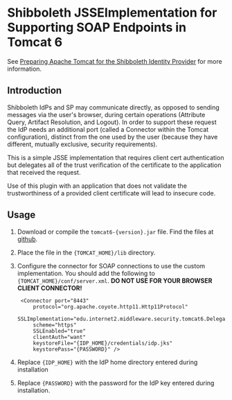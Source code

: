 # Shibboleth JSSEImplementation for Supporting SOAP Endpoints in Tomcat 6

See [Preparing Apache Tomcat for the Shibboleth Identity Provider](https://wiki.shibboleth.net/confluence/display/SHIB2/IdPApacheTomcatPrepare)
for more information.

## Introduction

Shibboleth IdPs and SP may communicate directly, as opposed to sending messages via the user's browser, during certain
operations (Attribute Query, Artifact Resolution, and Logout). In order to support these request the IdP needs an
additional port (called a Connector within the Tomcat configuration), distinct from the one used by the user (because
they have different, mutually exclusive, security requirements).

This is a simple JSSE implementation that requires client cert authentication but delegates all of the trust
verification of the certificate to the application that received the request.

Use of this plugin with an application that does not validate the trustworthiness of a provided client certificate will
lead to insecure code.

## Usage

1. Download or compile the `tomcat6-{version}.jar` file. Find the files at [github](https://github.com/Unicon/shibboleth-tomcat-dta-ssl/releases).
2. Place the file in the `{TOMCAT_HOME}/lib` directory.
3. Configure the connector for SOAP connections to use the custom implementation. You should add the following to
`{TOMCAT_HOME}/conf/server.xml`. **DO NOT USE FOR YOUR BROWSER CLIENT CONNECTOR!**

        <Connector port="8443"
            protocol="org.apache.coyote.http11.Http11Protocol"
            SSLImplementation="edu.internet2.middleware.security.tomcat6.DelegateToApplicationJSSEImplementation"
            scheme="https"
            SSLEnabled="true"
            clientAuth="want"
            keystoreFile="{IDP_HOME}/credentials/idp.jks"
            keystorePass="{PASSWORD}" />

4. Replace `{IDP_HOME}` with the IdP home directory entered during installation
5. Replace `{PASSWORD}` with the password for the IdP key entered during installation.
